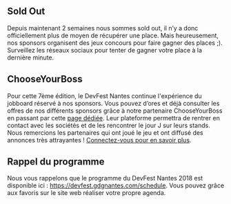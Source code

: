 ## Sold Out
Depuis maintenant 2 semaines nous sommes sold out, il n’y a donc officiellement plus de moyen de récupérer une place. Mais heureusement, nos sponsors organisent des jeux concours pour faire gagner des places ;). Surveillez les réseaux sociaux pour tenter de gagner votre place à la dernière minute.

## ChooseYourBoss
Pour cette 7ème édition, le DevFest Nantes continue l'expérience du jobboard réservé à nos sponsors. Vous pouvez d’ores et déjà consulter les offres de nos différents sponsors grâce à notre partenaire ChooseYourBoss en passant par cette [page dédiée](https://www.chooseyourboss.com/events/devfest-nantes-2018/). Leur plateforme permettra de rentrer en contact avec les sociétés et de les rencontrer le jour J sur leurs stands. Nous remercions les partenaires qui ont joué le jeu et ont diffusé des annonces très attrayantes ! [Connectez-vous pour en savoir plus](https://www.chooseyourboss.com/events/devfest-nantes-2018/).

## Rappel du programme
Nous vous rappelons que le programme du DevFest Nantes 2018 est disponible ici : https://devfest.gdgnantes.com/schedule. Vous pouvez grâce aux favoris sur le site web réaliser votre propre agenda.

